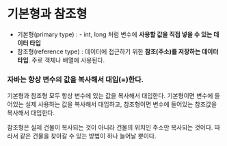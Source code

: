 # 기본형과 참조형
- 기본형(primary type) : - int, long 처럼 변수에 **사용할 값을 직접 넣을 수 있는 데이터 타입**
- 참조형(reference type) : 데이터에 접근하기 위한 **참조(주소)를 저장하는 데이터 타입**. 주로 객체나 배열에 사용된다.

### 자바는 항상 변수의 값을 복사해서 대입(=)한다.
기본형과 참조형 모두 항상 변수에 있는 값을 복사해서 대입한다. 
기본형이면 변수에 들어있는 실제 사용하는 값을 복사해서 대입하고, 참조형이면 변수에 들어있는 참조값을 복사해서 대입한다.

참조형은 실제 건물이 복사되는 것이 아니라 건물의 위치인 주소만 복사되는 것이다. 
따라서 같은 건물을 찾아갈 수 있는 방법이 하나 늘어날 뿐이다.
